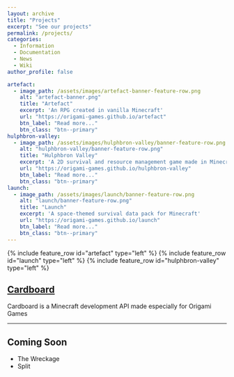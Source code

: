 ```yaml
---
layout: archive
title: "Projects"
excerpt: "See our projects"
permalink: /projects/
categories:
  - Information
  - Documentation
  - News
  - Wiki
author_profile: false

artefact:
  - image_path: /assets/images/artefact-banner-feature-row.png
    alt: "artefact-banner.png"
    title: "Artefact"
    excerpt: 'An RPG created in vanilla Minecraft'
    url: "https://origami-games.github.io/artefact"
    btn_label: "Read more..."
    btn_class: "btn--primary"
hulphbron-valley:
  - image_path: /assets/images/hulphbron-valley/banner-feature-row.png
    alt: "hulphbron-valley/banner-feature-row.png"
    title: "Hulphbron Valley"
    excerpt: 'A 2D survival and resource management game made in Minecraft'
    url: "https://origami-games.github.io/hulphbron-valley"
    btn_label: "Read more..."
    btn_class: "btn--primary"
launch:
  - image_path: /assets/images/launch/banner-feature-row.png
    alt: "launch/banner-feature-row.png"
    title: "Launch"
    excerpt: 'A space-themed survival data pack for Minecraft'
    url: "https://origami-games.github.io/launch"
    btn_label: "Read more..."
    btn_class: "btn--primary"
---
```


{% include feature_row id="artefact" type="left" %}
{% include feature_row id="launch" type="left" %}
{% include feature_row id="hulphbron-valley" type="left" %}

## [Cardboard](https://origami-games.github.io/cardboard)  
Cardboard is a Minecraft development API made especially for Origami Games

-----

## Coming Soon
- The Wreckage
- Split

